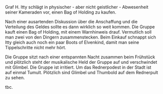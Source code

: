 Graf H. Itty schlägt in physischer - aber nicht geistlicher - Abwesenheit seiner Kameraden vor, einen Bag of Holding zu kaufen.

Nach einer ausartenden Diskussion über die Anschaffung und die Verteilung des Geldes sollte es dann wirklich so weit kommen. Die Gruppe kauft einen Bag of Holding, mit einem Warnhinweis drauf. Vermutlich soll man zwei von den Dingern zusammenstecken. Beim Einkauf schnappt sich Itty gleich auch noch ein paar Boots of Elvenkind, damit man seine Tippelschritte nicht mehr hört. 



Die Gruppe sitzt nach einer entspannten Nacht zusammen beim Frühstück und plötzlich steht der musikalische Held der Gruppe auf und verschwindet mit Glimbel. Die Gruppe ist irritiert. Um das Rednerpodest in der Stadt ist auf einmal Tumult. Plötzlich sind Glimbel und Thumbold auf dem Rednerpult zu sehen. 





tbc.